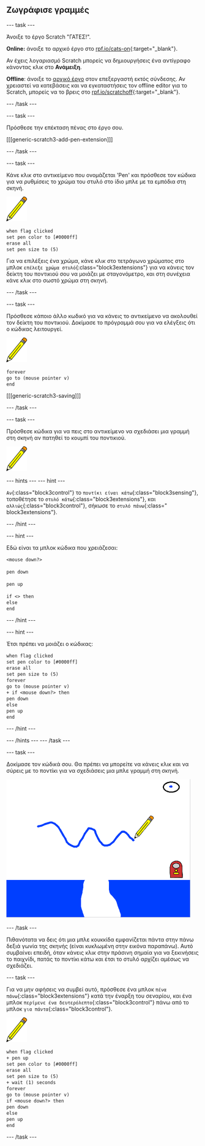 ## Ζωγράφισε γραμμές

\--- task \---

Άνοιξε το έργο Scratch "ΓΑΤΕΣ!".

**Online:** άνοιξε το αρχικό έργο στο [rpf.io/cats-on](http://rpf.io/cats-on){:target="_blank"}.

Αν έχεις λογαριασμό Scratch μπορείς να δημιουργήσεις ένα αντίγραφο κάνοντας κλικ στο **Ανάμειξη**.

**Offline**: άνοιξε το [αρχικό έργο](http://rpf.io/p/en/cats-go) στον επεξεργαστή εκτός σύνδεσης. Αν χρειαστεί να κατεβάσεις και να εγκαταστήσεις τον offline editor για το Scratch, μπορείς να το βρεις στο [rpf.io/scratchoff](http://rpf.io/scratchoff){:target="_blank"}.

\--- /task \---

\--- task \---

Πρόσθεσε την επέκταση πένας στο έργο σου.

[[[generic-scratch3-add-pen-extension]]]

\--- /task \---

\--- task \---

Κάνε κλικ στο αντικείμενο που ονομάζεται 'Pen' και πρόσθεσε τον κώδικα για να ρυθμίσεις το χρώμα του στυλό στο ίδιο μπλε με τα εμπόδια στη σκηνή.

![Αντικείμενο στυλό](images/pen-sprite.png)

```blocks3
when flag clicked
set pen color to [#0000ff]
erase all
set pen size to (5)
```

Για να επιλέξεις ένα χρώμα, κάνε κλικ στο τετράγωνο χρώματος στο μπλοκ `επέλεξε χρώμα στυλό`{:class="block3extensions"} για να κάνεις τον δείκτη του ποντικιού σου να μοιάζει με σταγονόμετρο, και στη συνέχεια κάνε κλικ στο σωστό χρώμα στη σκηνή.

\--- /task \---

\--- task \---

Πρόσθεσε κάποιο άλλο κωδικό για να κάνεις το αντικείμενο να ακολουθεί τον δείκτη του ποντικιού. Δοκίμασε το πρόγραμμά σου για να ελέγξεις ότι ο κώδικας λειτουργεί.

![Αντικείμενο στυλό](images/pen-sprite.png)

```blocks3
forever
go to (mouse pointer v)
end
```

[[[generic-scratch3-saving]]]

\--- /task \---

\--- task \---

Πρόσθεσε κώδικα για να πεις στο αντικείμενο να σχεδιάσει μια γραμμή στη σκηνή αν πατηθεί το κουμπί του ποντικιού.

![Αντικείμενο στυλό](images/pen-sprite.png)

\--- hints \--- \--- hint \---

`Αν`{:class="block3control"} το `ποντίκι είναι κάτω`{:class="block3sensing"}, τοποθέτησε το `στυλό κάτω`{:class="block3extensions"}, και `αλλιώς`{:class="block3control"}, σήκωσε το `στυλό πάνω`{:class=" block3extensions"}.

\--- /hint \---

\--- hint \---

Εδώ είναι τα μπλοκ κώδικα που χρειάζεσαι:

```blocks3
<mouse down?>

pen down

pen up

if <> then
else
end
```

\--- /hint \---

\--- hint \---

Έτσι πρέπει να μοιάζει ο κώδικας:

```blocks3
when flag clicked
set pen color to [#0000ff]
erase all
set pen size to (5)
forever
go to (mouse pointer v)
+ if <mouse down?> then
pen down
else
pen up
end
```

\--- /hint \---

\--- /hints \--- \--- /task \---

\--- task \---

Δοκίμασε τον κώδικά σου. Θα πρέπει να μπορείτε να κάνεις κλικ και να σύρεις με το ποντίκι για να σχεδιάσεις μια μπλε γραμμή στη σκηνή.

![Ζωγράφισε μια γραμμή](images/draw-a-line.png)

\--- /task \---

Πιθανότατα να δεις ότι μια μπλε κουκκίδα εμφανίζεται πάντα στην πάνω δεξιά γωνία της σκηνής (είναι κυκλωμένη στην εικόνα παραπάνω). Αυτό συμβαίνει επειδή, όταν κάνεις κλικ στην πράσινη σημαία για να ξεκινήσεις το παιχνίδι, πατάς το ποντίκι κάτω και έτσι το στυλό αρχίζει αμέσως να σχεδιάζει.

\--- task \---

Για να μην αφήσεις να συμβεί αυτό, πρόσθεσε ένα μπλοκ `πένα πάνω`{:class="block3extensions"} κατά την έναρξη του σεναρίου, και ένα μπλοκ `περίμενε ένα δευτερόλεπτο`{:class="block3control"} πάνω από το μπλοκ `για πάντα`{:class="block3control"}.

![Αντικείμενο στυλό](images/pen-sprite.png)

```blocks3
when flag clicked
+ pen up
set pen color to [#0000ff]
erase all
set pen size to (5)
+ wait (1) seconds
forever
go to (mouse pointer v)
if <mouse down?> then
pen down
else
pen up
end
```

\--- /task \---